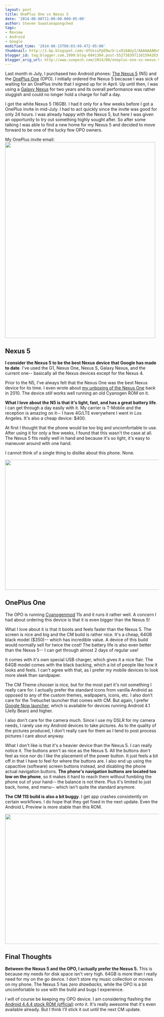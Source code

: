 ```yaml
---
layout: post
title: OnePlus One vs Nexus 5
date: '2014-08-08T11:00:00.000-05:00'
author: Steven Suwatanapongched
tags:
- Review
- Android
- Google
modified_time: '2014-08-15T08:03:49.472-05:00'
thumbnail: http://2.bp.blogspot.com/-UfUssiPpE9w/U-Lx018AUyI/AAAAAAABv9U/v_LXI7QYWnA/s72-c/Screen_Shot_2014-07-18_at_3_34_48_AM.jpg
blogger_id: tag:blogger.com,1999:blog-6841384.post-5527383971101594263
blogger_orig_url: http://www.sunpech.com/2014/08/oneplus-one-vs-nexus-5.html
---
```


Last month in July, I purchased two Android phones: <a href="http://www.google.com/nexus/5/">The Nexus 5</a> (N5) and the <a href="http://www.oneplus.net/">OnePlus One</a> (OPO). I initially ordered the Nexus 5 because I was sick of waiting for an OnePlus invite that I signed up for in April. Up until then, I was using a <a href="http://en.wikipedia.org/wiki/Galaxy_Nexus">Galaxy Nexus</a> for two years and its overall performance was rather sluggish and could no longer hold a charge for half a day.

I got the white Nexus 5 (16GB). I had it only for a few weeks before I got a OnePlus invite in mid-July. I had to act quickly since the invite was good for only 24 hours. I was already happy with the Nexus 5, but here I was given an opportunity to try out something highly sought after. So after some talking I was able to find a new home for my Nexus 5 and decided to move forward to be one of the lucky few OPO owners.

My OnePlus invite email:
<a href="http://2.bp.blogspot.com/-UfUssiPpE9w/U-Lx018AUyI/AAAAAAABv9U/v_LXI7QYWnA/s1600/Screen_Shot_2014-07-18_at_3_34_48_AM.jpg" imageanchor="1"><img border="0" src="http://2.bp.blogspot.com/-UfUssiPpE9w/U-Lx018AUyI/AAAAAAABv9U/v_LXI7QYWnA/s1600/Screen_Shot_2014-07-18_at_3_34_48_AM.jpg" height="640" width="492" /></a>

## Nexus 5

<b>I consider the Nexus 5 to be the best Nexus device that Google has made to date</b>. I've used the G1, Nexus One, Nexus S, Galaxy Nexus, and the current one-- basically all the Nexus devices except for the Nexus 4.

Prior to the N5, I've always felt that the Nexus One was the best Nexus device for its time. I even wrote about <a href="/2010/01/06/my-new-phone-googles-nexus-one">my unboxing of the Nexus One</a> back in 2010. The device <i>still</i> works well running an old Cyanogen ROM on it.

<b>What I love about the N5 is that it's light, fast, and has a great battery life</b>. I can get through a day easily with it. My carrier is T-Mobile and the reception is amazing on it-- I have 4G/LTE everywhere I went in Los Angeles. It's also a cheap device: $400.

At first I thought that the phone would be too big and uncomfortable to use. After using it for only a few weeks, I found that this wasn't the case at all. The Nexus 5 fits really well in hand and because it's so light, it's easy to maneuver around with one hand.

I cannot think of a single thing to dislike about this phone. None.

<img border="0" src="http://3.bp.blogspot.com/-__MwiiGAWVg/U-Ls8TcAXPI/AAAAAAABv9I/i7kOcQq827o/s1600/2014-07-02+at+14-20-30.jpg" height="425" style="color: #0000ee;" width="640" />

## OnePlus One

The OPO is running <a href="http://www.cyanogenmod.org/">Cyanogenmod</a> 11s and it runs it rather well. A concern I had about ordering this device is that it is even bigger than the Nexus 5!

What I love about it is that it boots and feels faster than the Nexus 5. The screen is nice and big and the CM build is rather nice. It's a cheap, 64GB black model ($350)-- which has incredible value. A device of this build would normally sell for twice the cost! The battery life is also even better than the Nexus 5-- I can get through almost 2 days of regular use!

It comes with it's own special USB charger, which gives it a nice flair. The 64GB model comes with the black backing, which a lot of people like how it looks and feels. I can't agree with that, as I prefer my mobile devices to look more sleek than sandpaper.

The CM Theme chooser is nice, but for the most part it's not something I really care for. I actually prefer the standard icons from vanilla Android as opposed to any of the custom themes, wallpapers, icons, etc. I also don't care for the Trebuchet launcher that comes with CM. But again, I prefer <a href="https://play.google.com/store/apps/details?id=com.google.android.launcher&amp;hl=en">Google Now launcher</a>, which is available for devices running Android 4.1 (Jelly Bean) and higher.

I also don't care for the camera much. Since I use my DSLR for my camera needs, I rarely use my Android devices to take pictures. As to the quality of the pictures produced, I don't really care for them as I tend to post process pictures I care about anyway.

What I don't like is that it's a heavier device than the Nexus 5. I can really notice it. The buttons aren't as nice as the Nexus 5. All the buttons don't feel as nice nor do I like the placement of the power button. It just feels a bit off in that I have to feel for where the buttons are. I also end up using the capacitive (software) screen buttons instead, and disabling the phone actual navigation buttons. <b>The phone's navigation buttons are located too low on the phone</b>, so it makes it hard to reach them without fumbling the phone out of your hand-- the balance is not there. Plus it's limited to just back, home, and menu-- which isn't quite the standard anymore.

<b>The CM 11S build is also a bit buggy</b>. I get app crashes consistently on certain workflows. I do hope that they get fixed in the next update. Even the Android L Preview is more stable than this ROM.

<a href="http://2.bp.blogspot.com/-qDhuwNxE0Lw/U-QUGAtg4eI/AAAAAAABwEE/qLwyfqbGmcY/s1600/2014-08-07+at+16-55-38.jpg" imageanchor="1"><img border="0" src="http://2.bp.blogspot.com/-qDhuwNxE0Lw/U-QUGAtg4eI/AAAAAAABwEE/qLwyfqbGmcY/s1600/2014-08-07+at+16-55-38.jpg" height="425" width="640" /></a>

## Final Thoughts

<b>Between the Nexus 5 and the OPO, I actually prefer the Nexus 5.</b> This is because my needs for disk space isn't very high. 64GB is more than I really need for my on the go device. I don't store my music collection or movies on my phone. The Nexus 5 has <i>zero drawbacks,</i> while the OPO is a bit uncomfortable to use with the build and bugs I experience.

I will of course be keeping my OPO device. I am considering flashing the <a href="https://forums.oneplus.net/threads/rom-official-4-4-4-oneplus-aosp.65482/">Android 4.4.4 stock ROM (official)</a> onto it. It's really awesome that it's even available already. But I think I'll stick it out until the next CM update.

